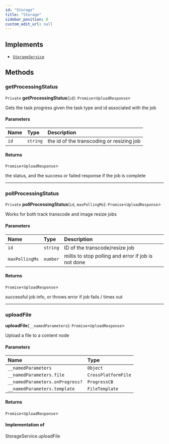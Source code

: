```yaml
---
id: "Storage"
title: "Storage"
sidebar_position: 0
custom_edit_url: null
---
```


## Implements

- [`StorageService`](../modules.md#storageservice)

## Methods

### getProcessingStatus

`Private` **getProcessingStatus**(`id`): `Promise`<`UploadResponse`\>

Gets the task progress given the task type and id associated with the job

#### Parameters

| Name | Type | Description |
| :------ | :------ | :------ |
| `id` | `string` | the id of the transcoding or resizing job |

#### Returns

`Promise`<`UploadResponse`\>

the status, and the success or failed response if the job is complete

___

### pollProcessingStatus

`Private` **pollProcessingStatus**(`id`, `maxPollingMs`): `Promise`<`UploadResponse`\>

Works for both track transcode and image resize jobs

#### Parameters

| Name | Type | Description |
| :------ | :------ | :------ |
| `id` | `string` | ID of the transcode/resize job |
| `maxPollingMs` | `number` | millis to stop polling and error if job is not done |

#### Returns

`Promise`<`UploadResponse`\>

successful job info, or throws error if job fails / times out

___

### uploadFile

**uploadFile**(`__namedParameters`): `Promise`<`UploadResponse`\>

Upload a file to a content node

#### Parameters

| Name | Type |
| :------ | :------ |
| `__namedParameters` | `Object` |
| `__namedParameters.file` | `CrossPlatformFile` |
| `__namedParameters.onProgress?` | `ProgressCB` |
| `__namedParameters.template` | `FileTemplate` |

#### Returns

`Promise`<`UploadResponse`\>

#### Implementation of

StorageService.uploadFile
